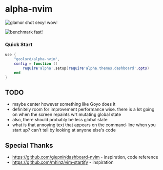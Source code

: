 # alpha-nvim
![glamor shot](https://user-images.githubusercontent.com/24906808/131830190-8aa27588-bef4-47cb-a110-ff5182dc5192.png)
sexy! wow!

![benchmark](https://user-images.githubusercontent.com/24906808/131830001-31523c86-fee2-4f90-b23d-4bd1e152a385.png)
fast!

### Quick Start
```lua
use {
    "goolord/alpha-nvim",
    config = function ()
        require'alpha'.setup(require'alpha.themes.dashboard'.opts)
    end
}
```

## TODO
- maybe center however something like Goyo does it
- definitely room for improvement performance wise. 
  there is a lot going on when the screen repaints wrt mutating global state
- also, there should probably be less global state
- what is that annoying text that appears on the command-line
  when you start up? can't tell by looking at anyone else's code

## Special Thanks
- https://github.com/glepnir/dashboard-nvim - inspiration, code reference
- https://github.com/mhinz/vim-startify     - inspiration
